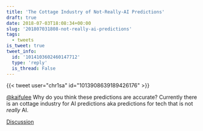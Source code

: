 ```yaml
---
title: 'The Cottage Industry of Not-Really-AI Predictions'
draft: true
date: 2018-07-03T18:08:34+00:00
slug: '201807031808-not-really-ai-predictions'
tags:
  - tweets
is_tweet: true
tweet_info:
  id: '1014103602460147712'
  type: 'reply'
  is_thread: False
---
```




{{< tweet user="chr1sa" id="1013908639189426176" >}}

[@kaifulee](https://x.com/kaifulee) Why do you think these predictions are accurate? Currently there is an cottage industry for AI predictions aka predictions for tech that is not *really* AI.

[Discussion](https://x.com/sytelus/status/1014103602460147712)
